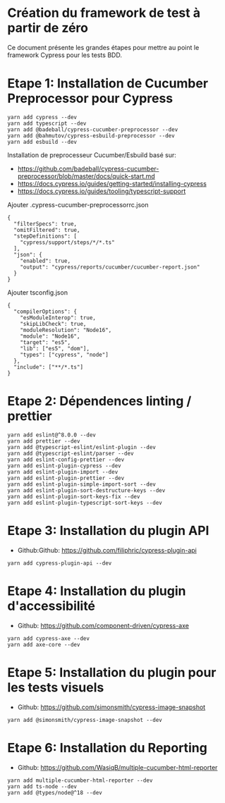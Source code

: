 # Création du framework de test à partir de zéro

Ce document présente les grandes étapes pour mettre au point le framework Cypress pour les tests BDD.

# Etape 1: Installation de Cucumber Preprocessor pour Cypress

```
yarn add cypress --dev
yarn add typescript --dev
yarn add @badeball/cypress-cucumber-preprocessor --dev 
yarn add @bahmutov/cypress-esbuild-preprocessor --dev
yarn add esbuild --dev
```

Installation de preprocesseur Cucumber/Esbuild basé sur:
- https://github.com/badeball/cypress-cucumber-preprocessor/blob/master/docs/quick-start.md
- https://docs.cypress.io/guides/getting-started/installing-cypress
- https://docs.cypress.io/guides/tooling/typescript-support

Ajouter .cypress-cucumber-preprocessorrc.json
```
{
  "filterSpecs": true,
  "omitFiltered": true,
  "stepDefinitions": [
    "cypress/support/steps/*/*.ts"
  ],
  "json": {
    "enabled": true,
    "output": "cypress/reports/cucumber/cucumber-report.json"
  }
}
```

Ajouter tsconfig.json
```
{
  "compilerOptions": {
    "esModuleInterop": true,
    "skipLibCheck": true,
    "moduleResolution": "Node16",
    "module": "Node16",
    "target": "es5",
    "lib": ["es5", "dom"],
    "types": ["cypress", "node"]
  },
  "include": ["**/*.ts"]
}
```

# Etape 2: Dépendences linting / prettier

```
yarn add eslint@^8.0.0 --dev
yarn add prettier --dev
yarn add @typescript-eslint/eslint-plugin --dev
yarn add @typescript-eslint/parser --dev
yarn add eslint-config-prettier --dev
yarn add eslint-plugin-cypress --dev
yarn add eslint-plugin-import --dev
yarn add eslint-plugin-prettier --dev
yarn add eslint-plugin-simple-import-sort --dev
yarn add eslint-plugin-sort-destructure-keys --dev
yarn add eslint-plugin-sort-keys-fix --dev
yarn add eslint-plugin-typescript-sort-keys --dev
```

# Etape 3: Installation du plugin API

- Github:Github: https://github.com/filiphric/cypress-plugin-api

```
yarn add cypress-plugin-api --dev
```

# Etape 4: Installation du plugin d'accessibilité

- Github: https://github.com/component-driven/cypress-axe

```
yarn add cypress-axe --dev
yarn add axe-core --dev
```

# Etape 5: Installation du plugin pour les tests visuels

- Github: https://github.com/simonsmith/cypress-image-snapshot

```
yarn add @simonsmith/cypress-image-snapshot --dev
```

# Etape 6: Installation du Reporting

- Github: https://github.com/WasiqB/multiple-cucumber-html-reporter

```
yarn add multiple-cucumber-html-reporter --dev
yarn add ts-node --dev
yarn add @types/node@^18 --dev
```
